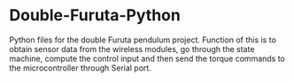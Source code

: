 # Double-Furuta-Python

Python files for the double Furuta pendulum project. Function of this is to obtain sensor data from the wireless modules, go through the state machine, compute the control input and then send the torque commands to the microcontroller through Serial port.
